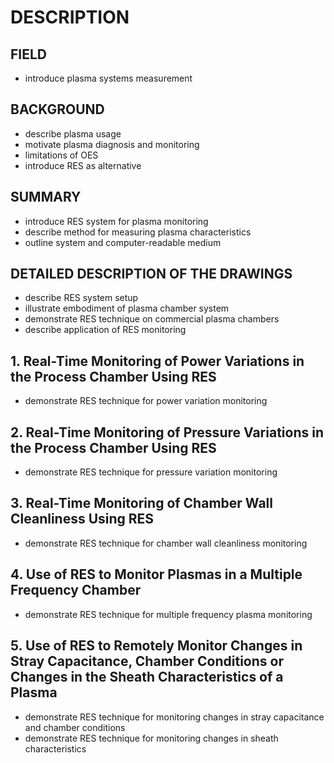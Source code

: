 # DESCRIPTION

## FIELD

- introduce plasma systems measurement

## BACKGROUND

- describe plasma usage
- motivate plasma diagnosis and monitoring
- limitations of OES
- introduce RES as alternative

## SUMMARY

- introduce RES system for plasma monitoring
- describe method for measuring plasma characteristics
- outline system and computer-readable medium

## DETAILED DESCRIPTION OF THE DRAWINGS

- describe RES system setup
- illustrate embodiment of plasma chamber system
- demonstrate RES technique on commercial plasma chambers
- describe application of RES monitoring

## 1. Real-Time Monitoring of Power Variations in the Process Chamber Using RES

- demonstrate RES technique for power variation monitoring

## 2. Real-Time Monitoring of Pressure Variations in the Process Chamber Using RES

- demonstrate RES technique for pressure variation monitoring

## 3. Real-Time Monitoring of Chamber Wall Cleanliness Using RES

- demonstrate RES technique for chamber wall cleanliness monitoring

## 4. Use of RES to Monitor Plasmas in a Multiple Frequency Chamber

- demonstrate RES technique for multiple frequency plasma monitoring

## 5. Use of RES to Remotely Monitor Changes in Stray Capacitance, Chamber Conditions or Changes in the Sheath Characteristics of a Plasma

- demonstrate RES technique for monitoring changes in stray capacitance and chamber conditions
- demonstrate RES technique for monitoring changes in sheath characteristics

